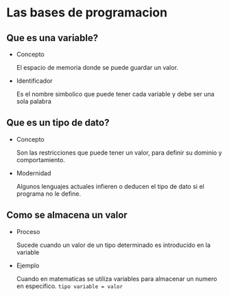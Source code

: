 # Las bases de programacion

## Que es una variable?

- Concepto

    El espacio de memoria donde se puede guardar un valor.

- Identificador

    Es el nombre simbolico que puede tener cada variable y debe ser una sola palabra


## Que es un tipo de dato?

- Concepto

    Son las restricciones que puede tener un valor, para definir su dominio y comportamiento.

- Modernidad

    Algunos lenguajes actuales infieren o deducen el tipo de dato si el programa no le define.

## Como se almacena un valor

- Proceso 

    Sucede cuando un valor de un tipo determinado es introducido en la variable

- Ejemplo

    Cuando en matematicas se utiliza variables para almacenar un numero en especifico.
    `tipo variable = valor`